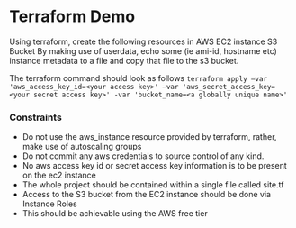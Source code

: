 # Terraform Demo

Using terraform, create the following resources in AWS
EC2 instance
S3 Bucket
By making use of userdata, echo some (ie ami-id, hostname etc) instance metadata to a file and copy that file to the s3 bucket.

The terraform command should look as follows
`terraform apply –var 'aws_access_key_id=<your access key>' –var 'aws_secret_access_key=<your secret access key>' -var 'bucket_name=<a globally unique name>'`

### Constraints
  * Do not use the aws_instance resource provided by terraform, rather, make use of autoscaling groups
  * Do not commit any aws credentials to source control of any kind.
  * No aws access key id or secret access key information is to be present on the ec2 instance
  * The whole project should be contained within a single file called site.tf
  * Access to the S3 bucket from the EC2 instance should be done via Instance Roles
  * This should be achievable using the AWS free tier
